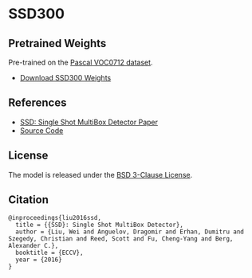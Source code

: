 # SSD300

## Pretrained Weights

Pre-trained on the [Pascal VOC0712 dataset](http://host.robots.ox.ac.uk/pascal/VOC/).

- [Download SSD300 Weights](https://storage.openvinotoolkit.org/repositories/open_model_zoo/public/2021.4/ssd300/models_VGGNet_VOC0712Plus_SSD_300x300_ft.tar.gz)

## References

- [SSD: Single Shot MultiBox Detector Paper](http://arxiv.org/abs/1512.02325)
- [Source Code](https://github.com/weiliu89/caffe/tree/ssd)

## License

The model is released under the [BSD 3-Clause License](https://github.com/weiliu89/caffe/blob/ssd/LICENSE).

## Citation
```text
@inproceedings{liu2016ssd,
  title = {{SSD}: Single Shot MultiBox Detector},
  author = {Liu, Wei and Anguelov, Dragomir and Erhan, Dumitru and Szegedy, Christian and Reed, Scott and Fu, Cheng-Yang and Berg, Alexander C.},
  booktitle = {ECCV},
  year = {2016}
}
```
